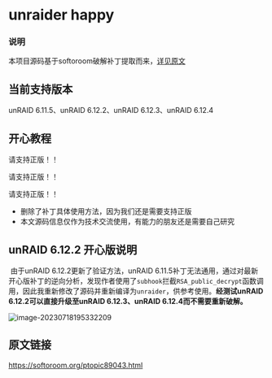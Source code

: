 # unraider happy

### 说明

本项目源码基于softoroom破解补丁提取而来，[详见原文](https://softoroom.org/ptopic89043.html)

## 当前支持版本

unRAID 6.11.5、unRAID 6.12.2、unRAID 6.12.3、unRAID 6.12.4

## 开心教程

请支持正版！！

请支持正版！！

请支持正版！！

-   删除了补丁具体使用方法，因为我们还是需要支持正版
-   本文源码信息仅作为技术交流使用，有能力的朋友还是需要自己研究

## unRAID 6.12.2 开心版说明

​		由于unRAID 6.12.2更新了验证方法，unRAID 6.11.5补丁无法通用，通过对最新开心版补丁的逆向分析，发现作者使用了`subhook`拦截`RSA_public_decrypt`函数调用，因此我重新修改了源码并重新编译为`unraider`，供参考使用。**经测试unRAID 6.12.2可以直接升级至unRAID 6.12.3、unRAID 6.12.4而不需要重新破解。**

![image-20230718195332209](https://img-blog.csdnimg.cn/564865524d7f43edb64df7e6ece50cfc.png)

## 原文链接

https://softoroom.org/ptopic89043.html
